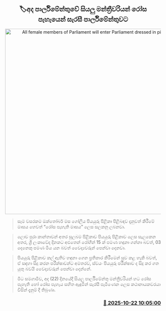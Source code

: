<p align='center'><b><h2 align='center' title='All female members of Parliament will enter Parliament dressed in pink today'>🏷අද පාර්ලිමේන්තුවේ සියලු මන්ත්‍රීවරියන් රෝස පැහැයෙන් සැරසී පාර්ලිමේන්තුවට</h2></b></p>
<p align='center'><img src='https://helakuru.sgp1.cdn.digitaloceanspaces.com/esana/images/lib/breast-cancer-awareness.jpg' width='600' alt='All female members of Parliament will enter Parliament dressed in pink today'></p>

> සෑම වසරකම ඔක්තෝබර් මස ගෝලීය පියයුරු පිළිකා පිළිබඳව දැනුවත් කිරීමේ මාසය හෙවත් “රෝස පැහැති මාසය” ලෙස සලකනු ලබනවා.

> ලොව පුරා කාන්තාවන් අතර සුලබම පිළිකාව පියයුරු පිළිකාව ලෙස සැලකෙන අතර, ශ්‍රී ලංකාවේද දිනකට අළුතෙන් රෝගීන් 15 ක් පමණ හඳුනා ගන්නා බවත්, 03 දෙනෙකු පමණ මිය යන බවත් වෛද්‍යවරුන් පෙන්වා දෙනවා.

> පියයුරු පිළිකාව කල් ඇතිව හඳුනා ගෙන ප්‍රතිකාර කිරීමෙන් සුව කළ හැකි බවත්, ඒ සඳහා සිදු කරන පරීක්ෂාවන්ට අමතරව, ස්වයං පියයුරු පරීක්ෂාව ද සිදු කර ගත යුතු බවයි වෛද්‍යවරුන් පෙන්වා දෙන්නේ.

> මීට සමගාමීව, අද (22) දිනයේදී සියලු පාර්ලිමේන්තු මන්ත්‍රීවරියන් හට රෝස පැහැති හෝ රෝස පැහැය සහිත ඇඳුමින් සැරසී පැමිණෙන ලෙස කථානායකවරයා විසින් දැනුම් දී තිබුණා.



<h3 align='right'><a href='https://www.helakuru.lk/esana/p/114676/'>📅 2025-10-22 10:05:00</a></h3>
